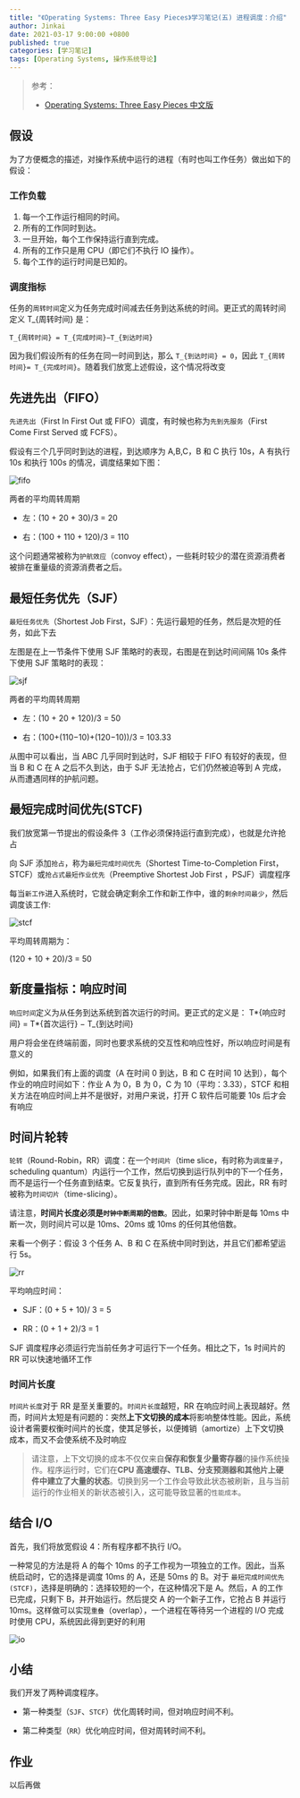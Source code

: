 ```yaml
---
title: "《Operating Systems: Three Easy Pieces》学习笔记(五) 进程调度：介绍"
author: Jinkai
date: 2021-03-17 9:00:00 +0800
published: true
categories: [学习笔记]
tags: [Operating Systems, 操作系统导论]
---
```


> 参考：
>
> - [Operating Systems: Three Easy Pieces 中文版](https://pages.cs.wisc.edu/~remzi/OSTEP/Chinese/07.pdf)

## 假设

为了方便概念的描述，对操作系统中运行的进程（有时也叫工作任务）做出如下的假设：

### 工作负载

1. 每一个工作运行相同的时间。
2. 所有的工作同时到达。
3. 一旦开始，每个工作保持运行直到完成。
4. 所有的工作只是用 CPU（即它们不执行 IO 操作）。
5. 每个工作的运行时间是已知的。

### 调度指标

任务的`周转时间`定义为任务完成时间减去任务到达系统的时间。更正式的周转时间定义 T\_{周转时间} 是：

    T_{周转时间} = T_{完成时间}−T_{到达时间}

因为我们假设所有的任务在同一时间到达，那么 `T_{到达时间} = 0`，因此 `T_{周转时间}= T_{完成时间}`。随着我们放宽上述假设，这个情况将改变

## 先进先出（FIFO）

`先进先出`（First In First Out 或 FIFO）调度，有时候也称为`先到先服务`（First Come First Served 或 FCFS）。

假设有三个几乎同时到达的进程，到达顺序为 A,B,C，B 和 C 执行 10s，A 有执行 10s 和执行 100s 的情况，调度结果如下图：

![fifo](/assets/img/2021-03-17-Operating-Systems-5/fifo.jpg)

两者的平均周转周期

- 左：(10 + 20 + 30)/3 = 20

- 右：(100 + 110 + 120)/3 = 110

这个问题通常被称为`护航效应`（convoy effect），一些耗时较少的潜在资源消费者被排在重量级的资源消费者之后。

## 最短任务优先（SJF）

`最短任务优先`（Shortest Job First，SJF）：先运行最短的任务，然后是次短的任务，如此下去

左图是在上一节条件下使用 SJF 策略时的表现，右图是在到达时间间隔 10s 条件下使用 SJF 策略时的表现：

![sjf](/assets/img/2021-03-17-Operating-Systems-5/sjf.jpg)

两者的平均周转周期

- 左：(10 + 20 + 120)/3 = 50

- 右：(100+(110−10)+(120−10))/3 = 103.33

从图中可以看出，当 ABC 几乎同时到达时，SJF 相较于 FIFO 有较好的表现，但当 B 和 C 在 A 之后不久到达，由于 SJF 无法抢占，它们仍然被迫等到 A 完成，从而遭遇同样的护航问题。

## 最短完成时间优先(STCF)

我们放宽第一节提出的假设条件 3（工作必须保持运行直到完成），也就是允许抢占

向 SJF 添加`抢占`，称为`最短完成时间优先`（Shortest Time-to-Completion First，STCF）或`抢占式最短作业优先`（Preemptive Shortest Job First ，PSJF）调度程序

每当`新工作`进入系统时，它就会确定剩余工作和新工作中，谁的`剩余时间最少`，然后调度该工作:

![stcf](/assets/img/2021-03-17-Operating-Systems-5/stcf.jpg)

平均周转周期为：

(120 + 10 + 20)/3 = 50

## 新度量指标：响应时间

`响应时间`定义为从任务到达系统到首次运行的时间。更正式的定义是：
T*{响应时间} = T*{首次运行} − T\_{到达时间}

用户将会坐在终端前面，同时也要求系统的交互性和响应性好，所以响应时间是有意义的

例如，如果我们有上面的调度（A 在时间 0 到达，B 和 C 在时间 10 达到），每个作业的响应时间如下：作业 A 为 0，B 为 0，C 为 10（平均：3.33），STCF 和相关方法在响应时间上并不是很好，对用户来说，打开 C 软件后可能要 10s 后才会有响应

## 时间片轮转

`轮转`（Round-Robin，RR）调度：在一个`时间片`（time slice，有时称为`调度量子`，scheduling quantum）内运行一个工作，然后切换到运行队列中的下一个任务，而不是运行一个任务直到结束。它反复执行，直到所有任务完成。因此，RR 有时被称为`时间切片`（time-slicing）。

请注意，**时间片长度必须是`时钟中断周期`的`倍数`**。因此，如果时钟中断是每 10ms 中断一次，则时间片可以是 10ms、20ms 或 10ms 的任何其他倍数。

来看一个例子：假设 3 个任务 A、B 和 C 在系统中同时到达，并且它们都希望运行 5s。

![rr](/assets/img/2021-03-17-Operating-Systems-5/rr.jpg)

平均响应时间：

- SJF：(0 + 5 + 10)/ 3 = 5

- RR：(0 + 1 + 2)/3 = 1

SJF 调度程序必须运行完当前任务才可运行下一个任务。相比之下，1s 时间片的 RR 可以快速地循环工作

### 时间片长度

`时间片长度`对于 RR 是至关重要的。`时间片长度`越短，RR 在响应时间上表现越好。然而，时间片太短是有问题的：突然**上下文切换的成本**将影响整体性能。因此，系统设计者需要权衡时间片的长度，使其足够长，以便摊销（amortize）上下文切换成本，而又不会使系统不及时响应

> 请注意，上下文切换的成本不仅仅来自**保存和恢复少量寄存器**的操作系统操作。程序运行时，它们在**CPU 高速缓存、TLB、分支预测器和其他片上硬件中建立了大量的状态**。切换到另一个工作会导致此状态被刷新，且与当前运行的作业相关的新状态被引入，这可能导致显著的`性能成本`。

## 结合 I/O

首先，我们将放宽假设 4：所有程序都不执行 I/O。

一种常见的方法是将 A 的每个 10ms 的子工作视为一项独立的工作。因此，当系统启动时，它的选择是调度 10ms 的 A，还是 50ms 的 B。对于 `最短完成时间优先(STCF)`，选择是明确的：选择较短的一个，在这种情况下是 A。然后，A 的工作已完成，只剩下 B，并开始运行。然后提交 A 的一个新子工作，它抢占 B 并运行 10ms。这样做可以实现`重叠`（overlap），一个进程在等待另一个进程的 I/O 完成时使用 CPU，系统因此得到更好的利用

![io](/assets/img/2021-03-17-Operating-Systems-5/io.jpg)

## 小结

我们开发了两种调度程序。

- 第一种类型（`SJF`、`STCF`）优化周转时间，但对响应时间不利。

- 第二种类型（`RR`）优化响应时间，但对周转时间不利。

## 作业

以后再做
